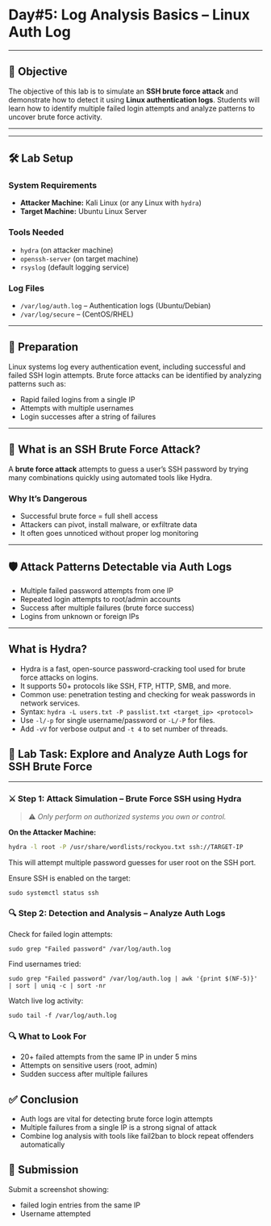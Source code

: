 # **Day#5: Log Analysis Basics – Linux Auth Log**

---

## 🎯 **Objective**  
The objective of this lab is to simulate an **SSH brute force attack** and demonstrate how to detect it using **Linux authentication logs**. Students will learn how to identify multiple failed login attempts and analyze patterns to uncover brute force activity.

---
---

## 🛠️ **Lab Setup**

### **System Requirements**
- **Attacker Machine:** Kali Linux (or any Linux with `hydra`)
- **Target Machine:** Ubuntu Linux Server

### **Tools Needed**
- `hydra` (on attacker machine)
- `openssh-server` (on target machine)
- `rsyslog` (default logging service)

### **Log Files**
- `/var/log/auth.log` – Authentication logs (Ubuntu/Debian)
- `/var/log/secure` – (CentOS/RHEL)

---

## 📘 **Preparation**

Linux systems log every authentication event, including successful and failed SSH login attempts. Brute force attacks can be identified by analyzing patterns such as:
- Rapid failed logins from a single IP
- Attempts with multiple usernames
- Login successes after a string of failures

---

## 🧠 **What is an SSH Brute Force Attack?**

A **brute force attack** attempts to guess a user’s SSH password by trying many combinations quickly using automated tools like Hydra.

### **Why It’s Dangerous**
- Successful brute force = full shell access  
- Attackers can pivot, install malware, or exfiltrate data  
- It often goes unnoticed without proper log monitoring

---

## 🛡️ **Attack Patterns Detectable via Auth Logs**
- Multiple failed password attempts from one IP
- Repeated login attempts to root/admin accounts
- Success after multiple failures (brute force success)
- Logins from unknown or foreign IPs

---

## What is Hydra?
- Hydra is a fast, open-source password-cracking tool used for brute force attacks on logins.
- It supports 50+ protocols like SSH, FTP, HTTP, SMB, and more.
- Common use: penetration testing and checking for weak passwords in network services.
- Syntax: `hydra -L users.txt -P passlist.txt <target_ip> <protocol>`
- Use `-l/-p` for single username/password or `-L/-P` for files.
- Add `-vV` for verbose output and `-t 4` to set number of threads.

## 🧪 **Lab Task: Explore and Analyze Auth Logs for SSH Brute Force**

---

### ⚔️ **Step 1: Attack Simulation – Brute Force SSH using Hydra**

> ⚠️ *Only perform on authorized systems you own or control.*

**On the Attacker Machine:**
```bash
hydra -l root -P /usr/share/wordlists/rockyou.txt ssh://TARGET-IP
```
This will attempt multiple password guesses for user root on the SSH port.

Ensure SSH is enabled on the target:
```
sudo systemctl status ssh
```
### 🔍 Step 2: Detection and Analysis – Analyze Auth Logs
Check for failed login attempts:
```
sudo grep "Failed password" /var/log/auth.log
```
Find usernames tried:

```
sudo grep "Failed password" /var/log/auth.log | awk '{print $(NF-5)}' | sort | uniq -c | sort -nr
```
Watch live log activity:

```
sudo tail -f /var/log/auth.log
```

### 🔍 What to Look For
- 20+ failed attempts from the same IP in under 5 mins
- Attempts on sensitive users (root, admin)
- Sudden success after multiple failures

## ✅ Conclusion
- Auth logs are vital for detecting brute force login attempts
- Multiple failures from a single IP is a strong signal of attack
- Combine log analysis with tools like fail2ban to block repeat offenders automatically

## 📸 Submission
Submit a screenshot showing:
- failed login entries from the same IP
- Username attempted
